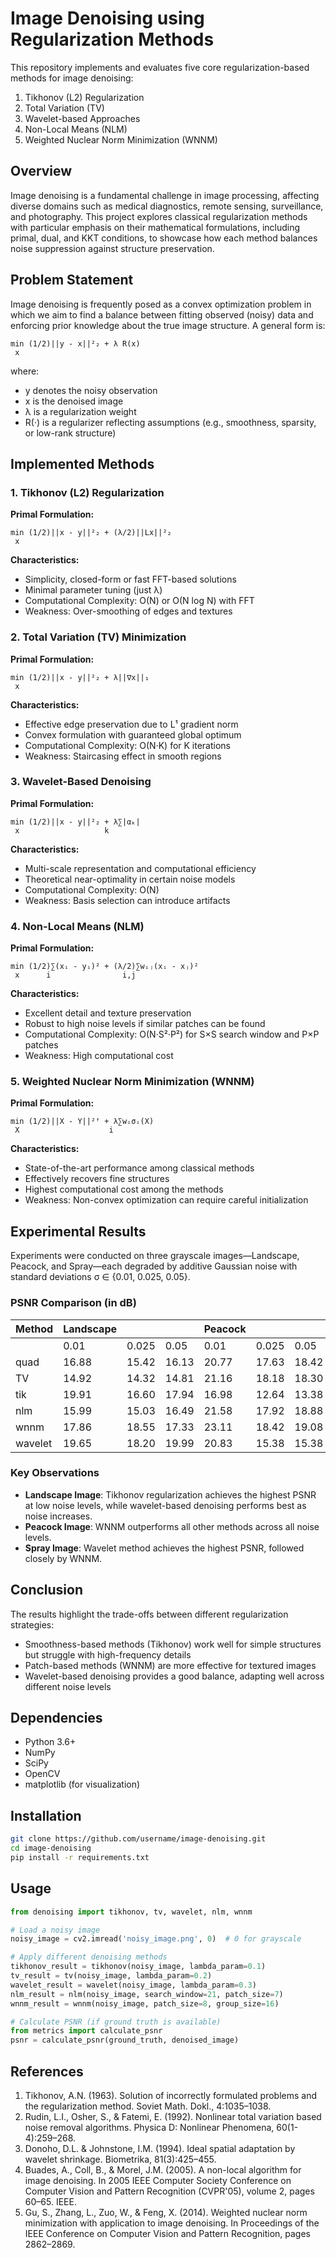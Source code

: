 # Image Denoising using Regularization Methods

This repository implements and evaluates five core regularization-based methods for image denoising:

1. Tikhonov (L2) Regularization
2. Total Variation (TV)
3. Wavelet-based Approaches
4. Non-Local Means (NLM)
5. Weighted Nuclear Norm Minimization (WNNM)

## Overview

Image denoising is a fundamental challenge in image processing, affecting diverse domains such as medical diagnostics, remote sensing, surveillance, and photography. This project explores classical regularization methods with particular emphasis on their mathematical formulations, including primal, dual, and KKT conditions, to showcase how each method balances noise suppression against structure preservation.

## Problem Statement

Image denoising is frequently posed as a convex optimization problem in which we aim to find a balance between fitting observed (noisy) data and enforcing prior knowledge about the true image structure. A general form is:

```
min (1/2)||y - x||²₂ + λ R(x)
 x
```

where:
- y denotes the noisy observation
- x is the denoised image
- λ is a regularization weight
- R(·) is a regularizer reflecting assumptions (e.g., smoothness, sparsity, or low-rank structure)

## Implemented Methods

### 1. Tikhonov (L2) Regularization

**Primal Formulation:**
```
min (1/2)||x - y||²₂ + (λ/2)||Lx||²₂
 x
```

**Characteristics:**
- Simplicity, closed-form or fast FFT-based solutions
- Minimal parameter tuning (just λ)
- Computational Complexity: O(N) or O(N log N) with FFT
- Weakness: Over-smoothing of edges and textures

### 2. Total Variation (TV) Minimization

**Primal Formulation:**
```
min (1/2)||x - y||²₂ + λ||∇x||₁
 x
```

**Characteristics:**
- Effective edge preservation due to L¹ gradient norm
- Convex formulation with guaranteed global optimum
- Computational Complexity: O(N·K) for K iterations
- Weakness: Staircasing effect in smooth regions

### 3. Wavelet-Based Denoising

**Primal Formulation:**
```
min (1/2)||x - y||²₂ + λ∑|αₖ|
 x                   k
```

**Characteristics:**
- Multi-scale representation and computational efficiency
- Theoretical near-optimality in certain noise models
- Computational Complexity: O(N)
- Weakness: Basis selection can introduce artifacts

### 4. Non-Local Means (NLM)

**Primal Formulation:**
```
min (1/2)∑(xᵢ - yᵢ)² + (λ/2)∑wᵢⱼ(xᵢ - xⱼ)²
 x      i                i,j
```

**Characteristics:**
- Excellent detail and texture preservation
- Robust to high noise levels if similar patches can be found
- Computational Complexity: O(N·S²·P²) for S×S search window and P×P patches
- Weakness: High computational cost

### 5. Weighted Nuclear Norm Minimization (WNNM)

**Primal Formulation:**
```
min (1/2)||X - Y||²ᶠ + λ∑wᵢσᵢ(X)
 X                    i
```

**Characteristics:**
- State-of-the-art performance among classical methods
- Effectively recovers fine structures
- Highest computational cost among the methods
- Weakness: Non-convex optimization can require careful initialization

## Experimental Results

Experiments were conducted on three grayscale images—Landscape, Peacock, and Spray—each degraded by additive Gaussian noise with standard deviations σ ∈ {0.01, 0.025, 0.05}.

### PSNR Comparison (in dB)

| Method  | Landscape |        |        | Peacock  |        |        | Spray    |        |        |
|---------|-----------|--------|--------|----------|--------|--------|----------|--------|--------|
|         | 0.01      | 0.025  | 0.05   | 0.01     | 0.025  | 0.05   | 0.01     | 0.025  | 0.05   |
| quad    | 16.88     | 15.42  | 16.13  | 20.77    | 17.63  | 18.42  | 17.25    | 14.20  | 15.99  |
| TV      | 14.92     | 14.32  | 14.81  | 21.16    | 18.18  | 18.30  | 16.62    | 15.09  | 14.59  |
| tik     | 19.91     | 16.60  | 17.94  | 16.98    | 12.64  | 13.38  | 19.51    | 14.84  | 16.75  |
| nlm     | 15.99     | 15.03  | 16.49  | 21.58    | 17.92  | 18.88  | 19.05    | 13.94  | 16.03  |
| wnnm    | 17.86     | 18.55  | 17.33  | 23.11    | 18.42  | 19.08  | 20.17    | 15.60  | 16.86  |
| wavelet | 19.65     | 18.20  | 19.99  | 20.83    | 15.38  | 15.38  | 20.96    | 17.15  | 18.73  |

### Key Observations

- **Landscape Image**: Tikhonov regularization achieves the highest PSNR at low noise levels, while wavelet-based denoising performs best as noise increases.
- **Peacock Image**: WNNM outperforms all other methods across all noise levels.
- **Spray Image**: Wavelet method achieves the highest PSNR, followed closely by WNNM.

## Conclusion

The results highlight the trade-offs between different regularization strategies:
- Smoothness-based methods (Tikhonov) work well for simple structures but struggle with high-frequency details
- Patch-based methods (WNNM) are more effective for textured images
- Wavelet-based denoising provides a good balance, adapting well across different noise levels

## Dependencies

- Python 3.6+
- NumPy
- SciPy
- OpenCV
- matplotlib (for visualization)

## Installation

```bash
git clone https://github.com/username/image-denoising.git
cd image-denoising
pip install -r requirements.txt
```

## Usage

```python
from denoising import tikhonov, tv, wavelet, nlm, wnnm

# Load a noisy image
noisy_image = cv2.imread('noisy_image.png', 0)  # 0 for grayscale

# Apply different denoising methods
tikhonov_result = tikhonov(noisy_image, lambda_param=0.1)
tv_result = tv(noisy_image, lambda_param=0.2)
wavelet_result = wavelet(noisy_image, lambda_param=0.3)
nlm_result = nlm(noisy_image, search_window=21, patch_size=7)
wnnm_result = wnnm(noisy_image, patch_size=8, group_size=16)

# Calculate PSNR (if ground truth is available)
from metrics import calculate_psnr
psnr = calculate_psnr(ground_truth, denoised_image)
```

## References

1. Tikhonov, A.N. (1963). Solution of incorrectly formulated problems and the regularization method. Soviet Math. Dokl., 4:1035–1038.
2. Rudin, L.I., Osher, S., & Fatemi, E. (1992). Nonlinear total variation based noise removal algorithms. Physica D: Nonlinear Phenomena, 60(1-4):259–268.
3. Donoho, D.L. & Johnstone, I.M. (1994). Ideal spatial adaptation by wavelet shrinkage. Biometrika, 81(3):425–455.
4. Buades, A., Coll, B., & Morel, J.M. (2005). A non-local algorithm for image denoising. In 2005 IEEE Computer Society Conference on Computer Vision and Pattern Recognition (CVPR'05), volume 2, pages 60–65. IEEE.
5. Gu, S., Zhang, L., Zuo, W., & Feng, X. (2014). Weighted nuclear norm minimization with application to image denoising. In Proceedings of the IEEE Conference on Computer Vision and Pattern Recognition, pages 2862–2869.
